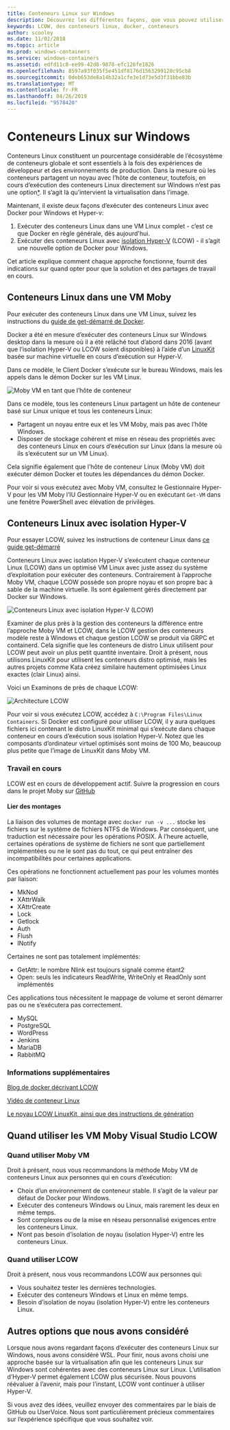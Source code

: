```yaml
---
title: Conteneurs Linux sur Windows
description: Découvrez les différentes façons, que vous pouvez utiliser Hyper-V pour exécuter des conteneurs Linux sur Windows, comme si elles sont natives.
keywords: LCOW, des conteneurs linux, docker, conteneurs
author: scooley
ms.date: 11/02/2018
ms.topic: article
ms.prod: windows-containers
ms.service: windows-containers
ms.assetid: edfd11c8-ee99-42d8-9878-efc126fe1826
ms.openlocfilehash: 8597a93f035f5e451df8176d1563299120c95cb8
ms.sourcegitcommit: 0deb653de8a14b32a1cfe3e1d73e5d3f31bbe83b
ms.translationtype: MT
ms.contentlocale: fr-FR
ms.lasthandoff: 04/26/2019
ms.locfileid: "9578420"
---
```

# <a name="linux-containers-on-windows"></a>Conteneurs Linux sur Windows

Conteneurs Linux constituent un pourcentage considérable de l’écosystème de conteneurs globale et sont essentiels à la fois des expériences de développeur et des environnements de production.  Dans la mesure où les conteneurs partagent un noyau avec l’hôte de conteneur, toutefois, en cours d’exécution des conteneurs Linux directement sur Windows n’est pas une option[*](linux-containers.md#other-options-we-considered).  Il s’agit là qu’intervient la virtualisation dans l’image.

Maintenant, il existe deux façons d’exécuter des conteneurs Linux avec Docker pour Windows et Hyper-v:

1. Exécuter des conteneurs Linux dans une VM Linux complet - c’est ce que Docker en règle générale, dès aujourd'hui.
1. Exécuter des conteneurs Linux avec [isolation Hyper-V](../manage-containers/hyperv-container.md) (LCOW) - il s’agit une nouvelle option de Docker pour Windows.

Cet article explique comment chaque approche fonctionne, fournit des indications sur quand opter pour que la solution et des partages de travail en cours.

## <a name="linux-containers-in-a-moby-vm"></a>Conteneurs Linux dans une VM Moby

Pour exécuter des conteneurs Linux dans une VM Linux, suivez les instructions du [guide de get-démarré de Docker](https://docs.docker.com/docker-for-windows/).

Docker a été en mesure d’exécuter des conteneurs Linux sur Windows desktop dans la mesure où il a été relâché tout d’abord dans 2016 (avant que l’isolation Hyper-V ou LCOW soient disponibles) à l’aide d’un [LinuxKit](https://github.com/linuxkit/linuxkit) basée sur machine virtuelle en cours d’exécution sur Hyper-V.

Dans ce modèle, le Client Docker s’exécute sur le bureau Windows, mais les appels dans le démon Docker sur les VM Linux.

![Moby VM en tant que l’hôte de conteneur](media/MobyVM.png)

Dans ce modèle, tous les conteneurs Linux partagent un hôte de conteneur basé sur Linux unique et tous les conteneurs Linux:

* Partagent un noyau entre eux et les VM Moby, mais pas avec l’hôte Windows.
* Disposer de stockage cohérent et mise en réseau des propriétés avec des conteneurs Linux en cours d’exécution sur Linux (dans la mesure où ils s’exécutent sur un VM Linux).

Cela signifie également que l’hôte de conteneur Linux (Moby VM) doit exécuter démon Docker et toutes les dépendances du démon Docker.

Pour voir si vous exécutez avec Moby VM, consultez le Gestionnaire Hyper-V pour les VM Moby l’IU Gestionnaire Hyper-V ou en exécutant `Get-VM` dans une fenêtre PowerShell avec élévation de privilèges.

## <a name="linux-containers-with-hyper-v-isolation"></a>Conteneurs Linux avec isolation Hyper-V

Pour essayer LCOW, suivez les instructions de conteneur Linux dans [ce guide get-démarré](../quick-start/quick-start-windows-10.md)

Conteneurs Linux avec isolation Hyper-V s’exécutent chaque conteneur Linux (LCOW) dans un optimisé VM Linux avec juste assez du système d’exploitation pour exécuter des conteneurs.  Contrairement à l’approche Moby VM, chaque LCOW possède son propre noyau et son propre bac à sable de la machine virtuelle.  Ils sont également gérés directement par Docker sur Windows.

![Conteneurs Linux avec isolation Hyper-V (LCOW)](media/lcow-approach.png)

Examiner de plus près à la gestion des conteneurs la différence entre l’approche Moby VM et LCOW, dans le LCOW gestion des conteneurs modèle reste à Windows et chaque gestion LCOW se produit via GRPC et containerd.  Cela signifie que les conteneurs de distro Linux utilisent pour LCOW peut avoir un plus petit quantité inventaire.  Droit à présent, nous utilisons LinuxKit pour utilisent les conteneurs distro optimisé, mais les autres projets comme Kata créez similaire hautement optimisées Linux exactes (clair Linux) ainsi.

Voici un Examinons de près de chaque LCOW:

![Architecture LCOW](media/lcow.png)

Pour voir si vous exécutez LCOW, accédez à `C:\Program Files\Linux Containers`. Si Docker est configuré pour utiliser LCOW, il y aura quelques fichiers ici contenant le distro LinuxKit minimal qui s’exécute dans chaque conteneur en cours d’exécution sous isolation Hyper-V.  Notez que les composants d’ordinateur virtuel optimisés sont moins de 100 Mo, beaucoup plus petite que l’image de LinuxKit dans Moby VM.

### <a name="work-in-progress"></a>Travail en cours

LCOW est en cours de développement actif. Suivre la progression en cours dans le projet Moby sur [GitHub](https://github.com/moby/moby/issues/33850)

#### <a name="bind-mounts"></a>Lier des montages

La liaison des volumes de montage avec `docker run -v ...` stocke les fichiers sur le système de fichiers NTFS de Windows. Par conséquent, une traduction est nécessaire pour les opérations POSIX. À l’heure actuelle, certaines opérations de système de fichiers ne sont que partiellement implémentées ou ne le sont pas du tout, ce qui peut entraîner des incompatibilités pour certaines applications.

Ces opérations ne fonctionnent actuellement pas pour les volumes montés par liaison:

* MkNod
* XAttrWalk
* XAttrCreate
* Lock
* Getlock
* Auth
* Flush
* INotify

Certaines ne sont pas totalement implémentés:

* GetAttr: le nombre Nlink est toujours signalé comme étant2
* Open: seuls les indicateurs ReadWrite, WriteOnly et ReadOnly sont implémentés

Ces applications tous nécessitent le mappage de volume et seront démarrer pas ou ne s’exécutera pas correctement.

* MySQL
* PostgreSQL
* WordPress
* Jenkins
* MariaDB
* RabbitMQ

### <a name="extra-information"></a>Informations supplémentaires

[Blog de docker décrivant LCOW](https://blog.docker.com/2017/11/docker-for-windows-17-11/)

[Vidéo de conteneur Linux](https://sec.ch9.ms/ch9/1e5a/08ff93f2-987e-4f8d-8036-2570dcac1e5a/LinuxContainer.mp4)

[Le noyau LCOW LinuxKit, ainsi que des instructions de génération](https://github.com/linuxkit/lcow)

## <a name="when-to-use-moby-vm-vs-lcow"></a>Quand utiliser les VM Moby Visual Studio LCOW

### <a name="when-to-use-moby-vm"></a>Quand utiliser Moby VM

Droit à présent, nous vous recommandons la méthode Moby VM de conteneurs Linux aux personnes qui en cours d’exécution:

- Choix d’un environnement de conteneur stable.  Il s’agit de la valeur par défaut de Docker pour Windows.
- Exécuter des conteneurs Windows ou Linux, mais rarement les deux en même temps.
- Sont complexes ou de la mise en réseau personnalisé exigences entre les conteneurs Linux.
- N’ont pas besoin d’isolation de noyau (isolation Hyper-V) entre les conteneurs Linux.

### <a name="when-to-use-lcow"></a>Quand utiliser LCOW

Droit à présent, nous vous recommandons LCOW aux personnes qui:

- Vous souhaitez tester les dernières technologies.
- Exécuter des conteneurs Windows et Linux en même temps.
- Besoin d’isolation de noyau (isolation Hyper-V) entre les conteneurs Linux.

## <a name="other-options-we-considered"></a>Autres options que nous avons considéré

Lorsque nous avons regardant façons d’exécuter des conteneurs Linux sur Windows, nous avons considéré WSL. Pour finir, nous avons choisi une approche basée sur la virtualisation afin que les conteneurs Linux sur Windows sont cohérentes avec des conteneurs Linux sur Linux. L’utilisation d’Hyper-V permet également LCOW plus sécurisée. Nous pouvons réévaluer à l’avenir, mais pour l’instant, LCOW vont continuer à utiliser Hyper-V.

Si vous avez des idées, veuillez envoyer des commentaires par le biais de GitHub ou UserVoice.  Nous sont particulièrement précieux commentaires sur l’expérience spécifique que vous souhaitez voir.
